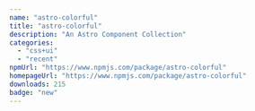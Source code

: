 ```yaml
---
name: "astro-colorful"
title: "astro-colorful"
description: "An Astro Component Collection"
categories:
  - "css+ui"
  - "recent"
npmUrl: "https://www.npmjs.com/package/astro-colorful"
homepageUrl: "https://www.npmjs.com/package/astro-colorful"
downloads: 215
badge: "new"
---
```


